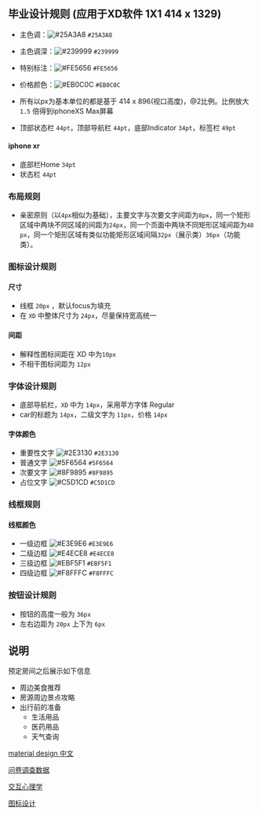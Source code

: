 ## 毕业设计规则 (应用于XD软件 1X1 414 x 1329)

+ 主色调：![#25A3A8](https://placehold.it/15/25A3A8/000000?text=+) `#25A3A8`
+ 主色调深：![#239999](https://placehold.it/15/239999/000000?text=+) `#239999`
+ 特别标注：![#FE5656](https://placehold.it/15/FE5656/000000?text=+) `#FE5656`

+ 价格颜色：![#EB0C0C](https://placehold.it/15/EB0C0C/000000?text=+) `#EB0C0C`

+ 所有以px为基本单位的都是基于 414 x 896(视口高度)，@2比例。比例放大 `1.5` 倍得到iphoneXS Max屏幕

+ 顶部状态栏 `44pt`，顶部导航栏 `44pt`，底部Indicator `34pt`，标签栏 `49pt`

#### iphone xr
+ 底部栏Home `34pt`
+ 状态栏 `44pt`

### 布局规则

+ 亲密原则（以`4px`相似为基础），主要文字与次要文字间距为`8px`，同一个矩形区域中两块不同区域的间距为`24px`，同一个页面中两块不同矩形区域间距为`48 px`，同一个矩形区域有类似功能矩形区域间隔`32px`（展示类）`36px`（功能类）。

### 图标设计规则

#### 尺寸
+ 线框 `20px` ，默认focus为填充
+ 在 `XD` 中整体尺寸为 `24px`，尽量保持宽高统一

#### 间距
+ 解释性图标间距在 XD 中为`10px`
+ 不相干图标间距为 `12px`

### 字体设计规则

+ 底部导航栏，`XD` 中为 `14px`，采用苹方字体 Regular
+ car的标题为 `14px`，二级文字为 `11px`，价格 `14px`

#### 字体颜色

+ 重要性文字 ![#2E3130](https://placehold.it/15/2E3130/000000?text=+) `#2E3130`
+ 普通文字 ![#5F6564](https://placehold.it/15/5F6564/000000?text=+) `#5F6564`
+ 次要文字 ![#8F9895](https://placehold.it/15/8F9895/000000?text=+) `#8F9895`
+ 占位文字 ![#C5D1CD](https://placehold.it/15/C5D1CD/000000?text=+) `#C5D1CD`

### 线框规则

#### 线框颜色

+ 一级边框 ![#E3E9E6](https://placehold.it/15/E3E9E6/000000?text=+) `#E3E9E6`
+ 二级边框 ![#E4ECE8](https://placehold.it/15/E4ECE8/000000?text=+) `#E4ECE8`
+ 三级边框 ![#EBF5F1](https://placehold.it/15/EBF5F1/000000?text=+) `#EBF5F1`
+ 四级边框 ![#F8FFFC](https://placehold.it/15/F8FFFC/000000?text=+) `#F8FFFC`

### 按钮设计规则

+ 按钮的高度一般为 `36px`
+ 左右边距为 `20px` 上下为 `6px`

## 说明

预定房间之后展示如下信息
+ 周边美食推荐
+ 房源周边景点攻略
+ 出行前的准备
	+ 生活用品
	+ 医药用品
	+ 天气查询


[material design 中文](https://www.mdui.org/design/)

[问卷调查数据](https://wj.qq.com/stat/overview.html?sid=3556743)

[交互心理学](http://uih2.com/4315/)

[图标设计](http://uih2.com/5218/)